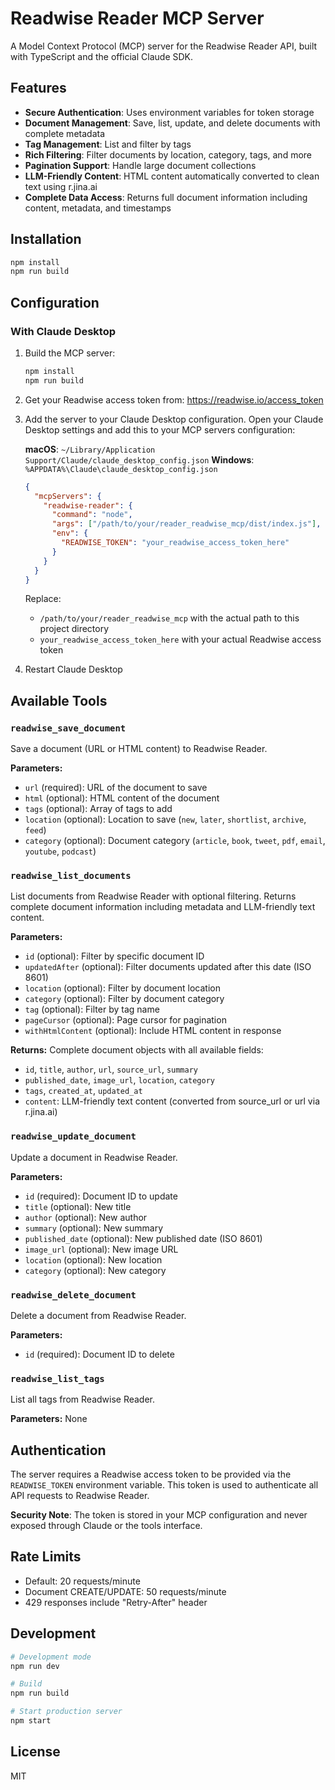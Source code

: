 # Readwise Reader MCP Server

A Model Context Protocol (MCP) server for the Readwise Reader API, built with TypeScript and the official Claude SDK.

## Features

- **Secure Authentication**: Uses environment variables for token storage
- **Document Management**: Save, list, update, and delete documents with complete metadata
- **Tag Management**: List and filter by tags
- **Rich Filtering**: Filter documents by location, category, tags, and more
- **Pagination Support**: Handle large document collections
- **LLM-Friendly Content**: HTML content automatically converted to clean text using r.jina.ai
- **Complete Data Access**: Returns full document information including content, metadata, and timestamps

## Installation

```bash
npm install
npm run build
```

## Configuration

### With Claude Desktop

1. Build the MCP server:
   ```bash
   npm install
   npm run build
   ```

2. Get your Readwise access token from: https://readwise.io/access_token

3. Add the server to your Claude Desktop configuration. Open your Claude Desktop settings and add this to your MCP servers configuration:

   **macOS**: `~/Library/Application Support/Claude/claude_desktop_config.json`
   **Windows**: `%APPDATA%\Claude\claude_desktop_config.json`

   ```json
   {
     "mcpServers": {
       "readwise-reader": {
         "command": "node",
         "args": ["/path/to/your/reader_readwise_mcp/dist/index.js"],
         "env": {
           "READWISE_TOKEN": "your_readwise_access_token_here"
         }
       }
     }
   }
   ```

   Replace:
   - `/path/to/your/reader_readwise_mcp` with the actual path to this project directory
   - `your_readwise_access_token_here` with your actual Readwise access token

4. Restart Claude Desktop


## Available Tools

### `readwise_save_document`
Save a document (URL or HTML content) to Readwise Reader.

**Parameters:**
- `url` (required): URL of the document to save
- `html` (optional): HTML content of the document
- `tags` (optional): Array of tags to add
- `location` (optional): Location to save (`new`, `later`, `shortlist`, `archive`, `feed`)
- `category` (optional): Document category (`article`, `book`, `tweet`, `pdf`, `email`, `youtube`, `podcast`)

### `readwise_list_documents`
List documents from Readwise Reader with optional filtering. Returns complete document information including metadata and LLM-friendly text content.

**Parameters:**
- `id` (optional): Filter by specific document ID
- `updatedAfter` (optional): Filter documents updated after this date (ISO 8601)
- `location` (optional): Filter by document location
- `category` (optional): Filter by document category
- `tag` (optional): Filter by tag name
- `pageCursor` (optional): Page cursor for pagination
- `withHtmlContent` (optional): Include HTML content in response

**Returns:**
Complete document objects with all available fields:
- `id`, `title`, `author`, `url`, `source_url`, `summary`
- `published_date`, `image_url`, `location`, `category`
- `tags`, `created_at`, `updated_at`
- `content`: LLM-friendly text content (converted from source_url or url via r.jina.ai)

### `readwise_update_document`
Update a document in Readwise Reader.

**Parameters:**
- `id` (required): Document ID to update
- `title` (optional): New title
- `author` (optional): New author
- `summary` (optional): New summary
- `published_date` (optional): New published date (ISO 8601)
- `image_url` (optional): New image URL
- `location` (optional): New location
- `category` (optional): New category

### `readwise_delete_document`
Delete a document from Readwise Reader.

**Parameters:**
- `id` (required): Document ID to delete

### `readwise_list_tags`
List all tags from Readwise Reader.

**Parameters:** None

## Authentication

The server requires a Readwise access token to be provided via the `READWISE_TOKEN` environment variable. This token is used to authenticate all API requests to Readwise Reader.

**Security Note**: The token is stored in your MCP configuration and never exposed through Claude or the tools interface.

## Rate Limits

- Default: 20 requests/minute
- Document CREATE/UPDATE: 50 requests/minute
- 429 responses include "Retry-After" header

## Development

```bash
# Development mode
npm run dev

# Build
npm run build

# Start production server
npm start
```

## License

MIT